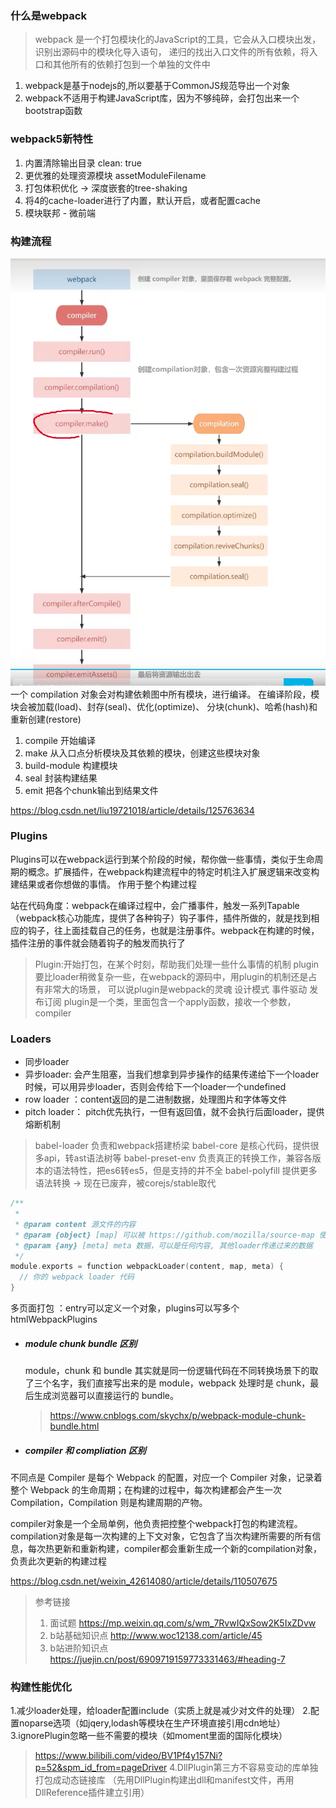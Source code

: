 ### 什么是webpack
> webpack 是一个打包模块化的JavaScript的工具，它会从入口模块出发，识别出源码中的模块化导入语句，
递归的找出入口文件的所有依赖，将入口和其他所有的依赖打包到一个单独的文件中

1. webpack是基于nodejs的,所以要基于CommonJS规范导出一个对象
2. webpack不适用于构建JavaScript库，因为不够纯碎，会打包出来一个bootstrap函数

### webpack5新特性
1. 内置清除输出目录 clean: true
2. 更优雅的处理资源模块 assetModuleFilename
3. 打包体积优化 -> 深度嵌套的tree-shaking
4. 将4的cache-loader进行了内置，默认开启，或者配置cache
5. 模块联邦 - 微前端
### 构建流程
![](img/compiler.png)
一个 compilation 对象会对构建依赖图中所有模块，进行编译。 在编译阶段，模块会被加载(load)、封存(seal)、优化(optimize)、 分块(chunk)、哈希(hash)和重新创建(restore)
1. compile 开始编译
2. make 从入口点分析模块及其依赖的模块，创建这些模块对象
3. build-module 构建模块
4. seal 封装构建结果
5. emit 把各个chunk输出到结果文件

https://blog.csdn.net/liu19721018/article/details/125763634

### Plugins
Plugins可以在webpack运行到某个阶段的时候，帮你做一些事情，类似于生命周期的概念。扩展插件，在webpack构建流程中的特定时机注入扩展逻辑来改变构建结果或者你想做的事情。
作用于整个构建过程

站在代码角度：webpack在编译过程中，会广播事件，触发一系列Tapable（webpack核心功能库，提供了各种钩子）钩子事件，插件所做的，就是找到相应的钩子，往上面挂载自己的任务，也就是注册事件。webpack在构建的时候，插件注册的事件就会随着钩子的触发而执行了

> Plugin:开始打包，在某个时刻，帮助我们处理一些什么事情的机制
plugin要比loader稍微复杂一些，在webpack的源码中，用plugin的机制还是占有非常大的场景，
可以说plugin是webpack的灵魂
设计模式
  事件驱动  发布订阅
plugin是一个类，里面包含一个apply函数，接收一个参数，compiler

### Loaders
- 同步loader
- 异步loader: 会产生阻塞，当我们想拿到异步操作的结果传递给下一个loader时候，可以用异步loader，否则会传给下一个loader一个undefined
- row loader ：content返回的是二进制数据，处理图片和字体等文件
- pitch loader： pitch优先执行，一但有返回值，就不会执行后面loader，提供熔断机制
  
> babel-loader 负责和webpack搭建桥梁
babel-core 是核心代码，提供很多api，转ast语法树等
babel-preset-env 负责真正的转换工作，兼容各版本的语法特性，把es6转es5，但是支持的并不全
babel-polyfill 提供更多语法转换 -> 现在已废弃，被corejs/stable取代
``` C
/**
 *
 * @param content 源文件的内容
 * @param {object} [map] 可以被 https://github.com/mozilla/source-map 使用的 SourceMap 数据
 * @param {any} [meta] meta 数据，可以是任何内容, 其他loader传递过来的数据
 */
module.exports = function webpackLoader(content, map, meta) {
  // 你的 webpack loader 代码
}
```

多页面打包 ：entry可以定义一个对象，plugins可以写多个htmlWebpackPlugins

- ##### module chunk bundle 区别
  module，chunk 和 bundle 其实就是同一份逻辑代码在不同转换场景下的取了三个名字，我们直接写出来的是 module，webpack 处理时是 chunk，最后生成浏览器可以直接运行的 bundle。
   > https://www.cnblogs.com/skychx/p/webpack-module-chunk-bundle.html

- ##### compiler 和 compliation 区别
 不同点是 Compiler 是每个 Webpack 的配置，对应一个 Compiler 对象，记录着整个 Webpack 的生命周期；在构建的过程中，每次构建都会产生一次Compilation，Compilation 则是构建周期的产物。

 compiler对象是一个全局单例，他负责把控整个webpack打包的构建流程。compilation对象是每一次构建的上下文对象，它包含了当次构建所需要的所有信息，每次热更新和重新构建，compiler都会重新生成一个新的compilation对象，负责此次更新的构建过程

 https://blog.csdn.net/weixin_42614080/article/details/110507675
 
> 参考链接 
>  1. 面试题 https://mp.weixin.qq.com/s/wm_7RvwIQxSow2K5IxZDvw
>  2. b站基础知识点 http://www.woc12138.com/article/45
>  3. b站进阶知识点 https://juejin.cn/post/6909719159773331463/#heading-7


### 构建性能优化  
1.减少loader处理，给loader配置include（实质上就是减少对文件的处理）
2.配置noparse选项（如jqery,lodash等模块在生产环境直接引用cdn地址）
3.ignorePlugin忽略一些不需要的模块（如moment里面的国际化模块） 
>https://www.bilibili.com/video/BV1Pf4y157Ni?p=52&spm_id_from=pageDriver
4.DllPlugin第三方不容易变动的库单独打包成动态链接库 （先用DllPlugin构建出dll和manifest文件，再用DllReference插件建立引用）

  
